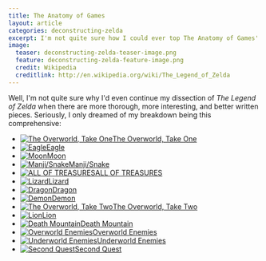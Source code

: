 ```yaml
---
title: The Anatomy of Games
layout: article
categories: deconstructing-zelda
excerpt: I'm not quite sure how I could ever top The Anatomy of Games' deconstruction of The Legend of Zelda.
image:
  teaser: deconstructing-zelda-teaser-image.png
  feature: deconstructing-zelda-feature-image.png
  credit: Wikipedia
  creditlink: http://en.wikipedia.org/wiki/The_Legend_of_Zelda
---
```


Well, I'm not quite sure why I'd even continue my dissection of *The Legend of Zelda* when there are more thorough, more interesting, and better written pieces. Seriously, I only dreamed of my breakdown being this comprehensive:

<ul class="th-grid">
	<li><a href="http://www.anatomyofgames.com/2012/09/04/anatomy-of-a-game-the-legend-of-zelda-i/"><img src="/images/anatomy-of-zelda-1.gif" alt="The Overworld, Take One">The Overworld, Take One</a></li>
	<li><a href="http://www.anatomyofgames.com/2012/09/05/anatomy-of-a-game-legend-of-zelda-ii/"><img src="/images/anatomy-of-zelda-2.gif" alt="Eagle">Eagle</a></li>
	<li><a href="http://www.anatomyofgames.com/2012/09/07/anatomy-of-a-game-legend-of-zelda-iii/"><img src="/images/anatomy-of-zelda-3.gif" alt="Moon">Moon</a></li>
	<li><a href="http://www.anatomyofgames.com/2012/09/10/anatomy-of-a-game-zelda-iv/"><img src="/images/anatomy-of-zelda-4.gif" alt="Manji/Snake">Manji/Snake</a></li>
	<li><a href="http://www.anatomyofgames.com/2012/09/11/anatomy-of-a-game-zelda-all-of-treasures/"><img src="/images/anatomy-of-zelda-5.gif" alt="ALL OF TREASURES">ALL OF TREASURES</a></li>
	<li><a href="http://www.anatomyofgames.com/2012/10/13/anatomy-of-a-game-zelda-vi/"><img src="/images/anatomy-of-zelda-6.gif" alt="Lizard">Lizard</a></li>
	<li><a href="http://www.anatomyofgames.com/2012/10/19/anatomy-of-a-game-zelda-vii/"><img src="/images/anatomy-of-zelda-7.gif" alt="Dragon">Dragon</a></li>
	<li><a href="http://www.anatomyofgames.com/2012/10/23/anatomy-of-a-game-zelda-viii/"><img src="/images/anatomy-of-zelda-8.gif" alt="Demon">Demon</a></li>
	<li><a href="http://www.anatomyofgames.com/2012/10/27/anatomy-of-a-game-zelda-ix/"><img src="/images/anatomy-of-zelda-9.gif" alt="The Overworld, Take Two">The Overworld, Take Two</a></li>
	<li><a href="http://www.anatomyofgames.com/2012/10/28/anatomy-of-a-game-zelda-x/"><img src="/images/anatomy-of-zelda-10.gif" alt="Lion">Lion</a></li>
	<li><a href="http://www.anatomyofgames.com/2012/11/13/anatomy-of-a-game-zelda-xi/"><img src="/images/anatomy-of-zelda-11.gif" alt="Death Mountain">Death Mountain</a></li>
	<li><a href="http://www.2-dimensions.com/2012/12/02/anatomy-of-a-game-zelda-xii/"><img src="/images/anatomy-of-zelda-12.gif" alt="Overworld Enemies">Overworld Enemies</a></li>
	<li><a href="http://www.anatomyofgames.com/2012/12/03/anatomy-of-a-game-zelda-xiii/"><img src="/images/anatomy-of-zelda-13.gif" alt="Underworld Enemies">Underworld Enemies</a></li>
	<li><a href="http://www.anatomyofgames.com/2012/12/30/anatomy-of-a-game-zelda-xiv/"><img src="/images/anatomy-of-zelda-14.gif" alt="Second Quest">Second Quest</a></li>
</ul>
